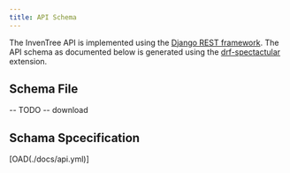 ```yaml
---
title: API Schema
---
```


The InvenTree API is implemented using the [Django REST framework](https://www.django-rest-framework.org). The API schema as documented below is generated using the [drf-spectactular](https://github.com/tfranzel/drf-spectacular/) extension.

## Schema File

-- TODO -- download

## Schama Spcecification

[OAD(./docs/api.yml)]
